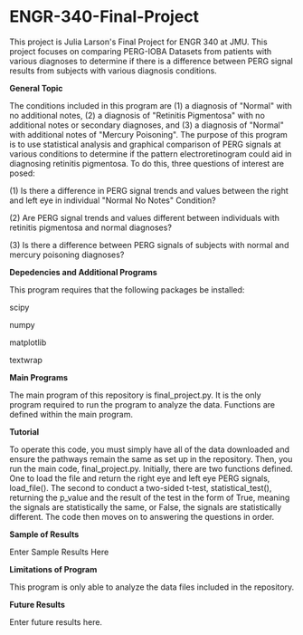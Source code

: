 # ENGR-340-Final-Project
This project is Julia Larson's Final Project for ENGR 340 at JMU. This project focuses on comparing PERG-IOBA Datasets from patients with various diagnoses to determine if there is a difference between PERG signal results from subjects with various diagnosis conditions. 

**General Topic**

The conditions included in this program are (1) a diagnosis of "Normal" with no additional notes, (2) a diagnosis of "Retinitis Pigmentosa" with no additional notes or secondary diagnoses, and (3) a diagnosis of "Normal" with additional notes of "Mercury Poisoning". 
The purpose of this program is to use statistical analysis and graphical comparison of PERG signals at various conditions to determine if the pattern electroretinogram could aid in diagnosing retinitis pigmentosa. To do this, three questions of interest are posed: 

(1) Is there a difference in PERG signal trends and values between the right and left eye in individual "Normal No Notes" Condition? 

(2) Are PERG signal trends and values different between individuals with retinitis pigmentosa and normal diagnoses? 

(3) Is there a difference between PERG signals of subjects with normal and mercury poisoning diagnoses? 

**Depedencies and Additional Programs**

This program requires that the following packages be installed: 

scipy

numpy

matplotlib

textwrap

**Main Programs**

The main program of this repository is final_project.py. It is the only program required to run the program to analyze the data. Functions are defined within the main program. 

**Tutorial**

To operate this code, you must simply have all of the data downloaded and ensure the pathways remain the same as set up in the repository. Then, you run the main code, final_project.py. 
Initially, there are two functions defined. One to load the file and return the right eye and left eye PERG signals, load_file(). The second to conduct a two-sided t-test, statistical_test(), returning the p_value and the result of the test in the form of True, meaning the signals are statistically the same, or False, the signals are statistically different. The code then moves on to answering the questions in order. 

**Sample of Results**

Enter Sample Results Here

**Limitations of Program**

This program is only able to analyze the data files included in the repository. 

**Future Results** 

Enter future results here. 



